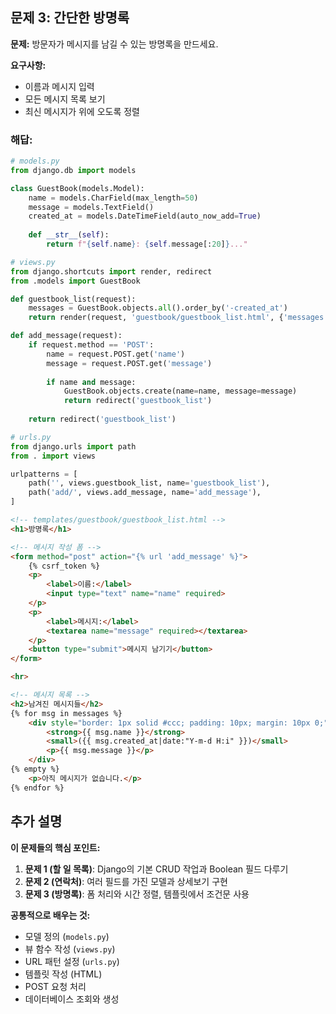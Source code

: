 ## 문제 3: 간단한 방명록

**문제:** 방문자가 메시지를 남길 수 있는 방명록을 만드세요.

**요구사항:**
- 이름과 메시지 입력
- 모든 메시지 목록 보기
- 최신 메시지가 위에 오도록 정렬

### 해답:

```python
# models.py
from django.db import models

class GuestBook(models.Model):
    name = models.CharField(max_length=50)
    message = models.TextField()
    created_at = models.DateTimeField(auto_now_add=True)
    
    def __str__(self):
        return f"{self.name}: {self.message[:20]}..."
```

```python
# views.py
from django.shortcuts import render, redirect
from .models import GuestBook

def guestbook_list(request):
    messages = GuestBook.objects.all().order_by('-created_at')
    return render(request, 'guestbook/guestbook_list.html', {'messages': messages})

def add_message(request):
    if request.method == 'POST':
        name = request.POST.get('name')
        message = request.POST.get('message')
        
        if name and message:
            GuestBook.objects.create(name=name, message=message)
            return redirect('guestbook_list')
    
    return redirect('guestbook_list')
```

```python
# urls.py
from django.urls import path
from . import views

urlpatterns = [
    path('', views.guestbook_list, name='guestbook_list'),
    path('add/', views.add_message, name='add_message'),
]
```

```html
<!-- templates/guestbook/guestbook_list.html -->
<h1>방명록</h1>

<!-- 메시지 작성 폼 -->
<form method="post" action="{% url 'add_message' %}">
    {% csrf_token %}
    <p>
        <label>이름:</label>
        <input type="text" name="name" required>
    </p>
    <p>
        <label>메시지:</label>
        <textarea name="message" required></textarea>
    </p>
    <button type="submit">메시지 남기기</button>
</form>

<hr>

<!-- 메시지 목록 -->
<h2>남겨진 메시지들</h2>
{% for msg in messages %}
    <div style="border: 1px solid #ccc; padding: 10px; margin: 10px 0;">
        <strong>{{ msg.name }}</strong>
        <small>({{ msg.created_at|date:"Y-m-d H:i" }})</small>
        <p>{{ msg.message }}</p>
    </div>
{% empty %}
    <p>아직 메시지가 없습니다.</p>
{% endfor %}
```

## 추가 설명

**이 문제들의 핵심 포인트:**

1. **문제 1 (할 일 목록)**: Django의 기본 CRUD 작업과 Boolean 필드 다루기
2. **문제 2 (연락처)**: 여러 필드를 가진 모델과 상세보기 구현
3. **문제 3 (방명록)**: 폼 처리와 시간 정렬, 템플릿에서 조건문 사용

**공통적으로 배우는 것:**
- 모델 정의 (`models.py`)
- 뷰 함수 작성 (`views.py`)
- URL 패턴 설정 (`urls.py`)
- 템플릿 작성 (HTML)
- POST 요청 처리
- 데이터베이스 조회와 생성